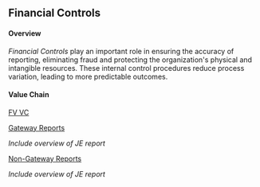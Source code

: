 ## Financial Controls

#### Overview

*Financial Controls* play an important role in ensuring the accuracy of reporting, eliminating fraud and protecting the organization's physical and intangible resources. These internal control procedures reduce process variation, leading to more predictable outcomes.

#### Value Chain

[FV VC](https://jbarretta.github.com/mockup/img/fcvcm.jpg)

[Gateway Reports](https://app.periscopedata.com/app/evolve-vacation-rental-network:evolve-vacation-rental/604794/Financial-Controls:-Gateway-Reports)

  *Include overview of JE report*
  
[Non-Gateway Reports](https://app.periscopedata.com/app/evolve-vacation-rental-network:evolve-vacation-rental/605155/Financial-Controls:-Non-Gateway-Reports)

  *Include overview of JE report*
